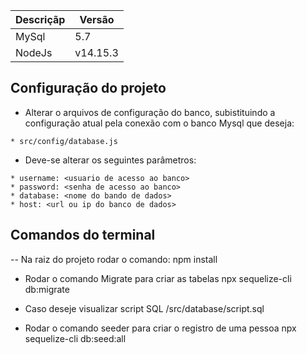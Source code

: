 | Descriçãp | Versão |
|-|-|
| MySql | 5.7 |
| NodeJs | v14.15.3 |


## Configuração do projeto
- Alterar o arquivos de configuração do banco, subistituindo a configuração atual pela conexão com o banco Mysql que deseja:
```
* src/config/database.js
```

- Deve-se alterar os seguintes parâmetros:
```
* username: <usuario de acesso ao banco>
* password: <senha de acesso ao banco>
* database: <nome do bando de dados>
* host: <url ou ip do banco de dados>
```

## Comandos do terminal

-- Na raiz do projeto rodar o comando:
npm install

- Rodar o comando Migrate para criar as tabelas
npx sequelize-cli db:migrate

- Caso deseje visualizar script SQL
/src/database/script.sql

- Rodar o comando seeder para criar o registro de uma pessoa
npx sequelize-cli db:seed:all
